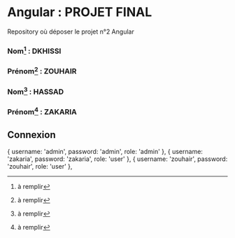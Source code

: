 # Angular : PROJET FINAL
Repository où déposer le projet n°2 Angular

### Nom[^1] : DKHISSI

### Prénom[^2] : ZOUHAIR

### Nom[^1] : HASSAD

### Prénom[^2] : ZAKARIA

## Connexion
{ username: 'admin', password: 'admin', role: 'admin' },
{ username: 'zakaria', password: 'zakaria', role: 'user' },
{ username: 'zouhair', password: 'zouhair', role: 'user' },

[^1]: à remplir
[^2]: à remplir
[^3]: vous pouvez cocher les tâches qui ont été faites en utilisant la syntaxe `[x]` dans le markdown
